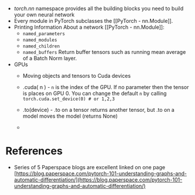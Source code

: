 - *torch.nn* namespace provides all the building blocks you need to build your own neural network
- Every module in PyTorch subclasses the [[PyTorch - nn.Module]].
- Printing Information About a network  [[PyTorch - nn.Module]]:
	-  `named_parameters`
	- `named_modules`
	- `named_children`
	- `named_buffers` Return buffer tensors such as running mean average of a Batch Norm layer.
- GPUs
	- Moving objects and tensors to Cuda devices
	- .cuda( n ) - `n` is the index of the GPU. If no parameter then the tensor is places on GPU 0. You can change the default `n` by calling 
	  `torch.cuda.set_device(0) # or 1,2,3`
	  
 	- .to(device)  - .to on a tensor returns another tensor, but .to on a model moves the model (returns None)
	- 

# References
- Series of 5 Paperspace blogs are excellent linked on one page [https://blog.paperspace.com/pytorch-101-understanding-graphs-and-automatic-differentiation/](https://blog.paperspace.com/pytorch-101-understanding-graphs-and-automatic-differentiation/)